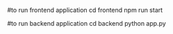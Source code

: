 #to run frontend application
cd frontend
npm run start

#to run backend application
cd backend
python app.py

